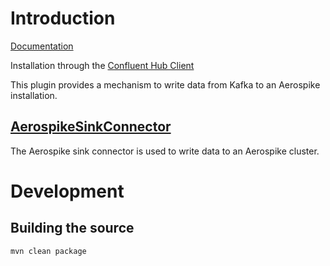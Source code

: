 # Introduction
[Documentation](https://jcustenborder.github.io/kafka-connect-documentation/projects/kafka-connect-aerospike)

Installation through the [Confluent Hub Client](https://docs.confluent.io/current/connect/managing/confluent-hub/client.html)

This plugin provides a mechanism to write data from Kafka to an Aerospike installation.


## [AerospikeSinkConnector](https://jcustenborder.github.io/kafka-connect-documentation/projects/kafka-connect-aerospike/sinks/AerospikeSinkConnector.html)

The Aerospike sink connector is used to write data to an Aerospike cluster.


# Development

## Building the source

```bash
mvn clean package
```